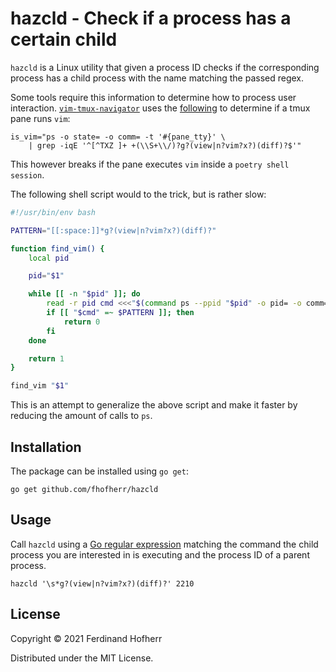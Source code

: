 # hazcld - Check if a process has a certain child

`hazcld` is a Linux utility that given a process ID checks if the
corresponding process has a child process with the name matching the
passed regex.

Some tools require this information to determine how to process user
interaction.
[`vim-tmux-navigator`](https://github.com/christoomey/vim-tmux-navigator)
uses the
[following](https://github.com/christoomey/vim-tmux-navigator/blob/6a1e58c3ca3bc7acca36c90521b3dfae83b2a602/vim-tmux-navigator.tmux#L5)
to determine if a tmux pane runs `vim`:

    is_vim="ps -o state= -o comm= -t '#{pane_tty}' \
        | grep -iqE '^[^TXZ ]+ +(\\S+\\/)?g?(view|n?vim?x?)(diff)?$'"

This however breaks if the pane executes `vim` inside a `poetry shell
session`.

The following shell script would to the trick, but is rather slow:

```bash
#!/usr/bin/env bash

PATTERN="[[:space:]]*g?(view|n?vim?x?)(diff)?"

function find_vim() {
    local pid

    pid="$1"

    while [[ -n "$pid" ]]; do
        read -r pid cmd <<<"$(command ps --ppid "$pid" -o pid= -o comm=)"
        if [[ "$cmd" =~ $PATTERN ]]; then
            return 0
        fi
    done

    return 1
}

find_vim "$1"
```

This is an attempt to generalize the above script and make it faster by
reducing the amount of calls to `ps`.

## Installation

The package can be installed using `go get`:

    go get github.com/fhofherr/hazcld

## Usage

Call `hazcld` using a [Go regular
expression](https://pkg.go.dev/regexp/syntax) matching the command the
child process you are interested in is executing and the process ID of a
parent process.

    hazcld '\s*g?(view|n?vim?x?)(diff)?' 2210

## License

Copyright © 2021 Ferdinand Hofherr

Distributed under the MIT License.

